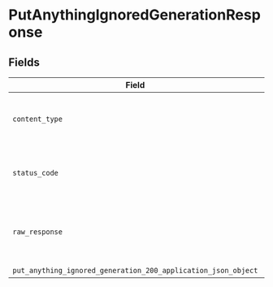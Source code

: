 # PutAnythingIgnoredGenerationResponse


## Fields

| Field                                                                                                                                 | Type                                                                                                                                  | Required                                                                                                                              | Description                                                                                                                           |
| ------------------------------------------------------------------------------------------------------------------------------------- | ------------------------------------------------------------------------------------------------------------------------------------- | ------------------------------------------------------------------------------------------------------------------------------------- | ------------------------------------------------------------------------------------------------------------------------------------- |
| `content_type`                                                                                                                        | *str*                                                                                                                                 | :heavy_check_mark:                                                                                                                    | HTTP response content type for this operation                                                                                         |
| `status_code`                                                                                                                         | *int*                                                                                                                                 | :heavy_check_mark:                                                                                                                    | HTTP response status code for this operation                                                                                          |
| `raw_response`                                                                                                                        | [requests.Response](https://requests.readthedocs.io/en/latest/api/#requests.Response)                                                 | :heavy_minus_sign:                                                                                                                    | Raw HTTP response; suitable for custom response parsing                                                                               |
| `put_anything_ignored_generation_200_application_json_object`                                                                         | [Optional[PutAnythingIgnoredGeneration200ApplicationJSON]](../../models/operations/putanythingignoredgeneration200applicationjson.md) | :heavy_minus_sign:                                                                                                                    | OK                                                                                                                                    |